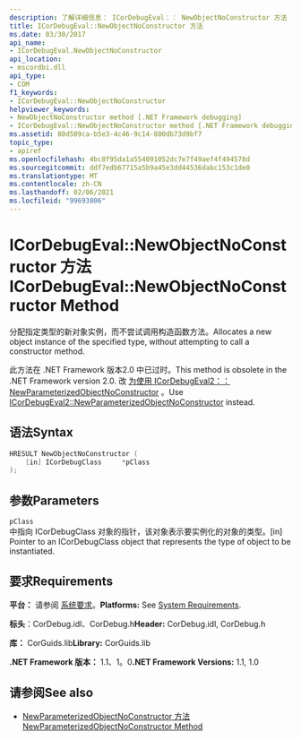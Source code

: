 ```yaml
---
description: 了解详细信息： ICorDebugEval：： NewObjectNoConstructor 方法
title: ICorDebugEval::NewObjectNoConstructor 方法
ms.date: 03/30/2017
api_name:
- ICorDebugEval.NewObjectNoConstructor
api_location:
- mscordbi.dll
api_type:
- COM
f1_keywords:
- ICorDebugEval::NewObjectNoConstructor
helpviewer_keywords:
- NewObjectNoConstructor method [.NET Framework debugging]
- ICorDebugEval::NewObjectNoConstructor method [.NET Framework debugging]
ms.assetid: 80d509ca-b5e3-4c46-9c14-800db73d9bf7
topic_type:
- apiref
ms.openlocfilehash: 4bc8f95da1a554091052dc7e7f49aef4f494578d
ms.sourcegitcommit: ddf7edb67715a5b9a45e3dd44536dabc153c1de0
ms.translationtype: MT
ms.contentlocale: zh-CN
ms.lasthandoff: 02/06/2021
ms.locfileid: "99693806"
---
```

# <a name="icordebugevalnewobjectnoconstructor-method"></a><span data-ttu-id="9a9ef-103">ICorDebugEval::NewObjectNoConstructor 方法</span><span class="sxs-lookup"><span data-stu-id="9a9ef-103">ICorDebugEval::NewObjectNoConstructor Method</span></span>

<span data-ttu-id="9a9ef-104">分配指定类型的新对象实例，而不尝试调用构造函数方法。</span><span class="sxs-lookup"><span data-stu-id="9a9ef-104">Allocates a new object instance of the specified type, without attempting to call a constructor method.</span></span>  
  
 <span data-ttu-id="9a9ef-105">此方法在 .NET Framework 版本2.0 中已过时。</span><span class="sxs-lookup"><span data-stu-id="9a9ef-105">This method is obsolete in the .NET Framework version 2.0.</span></span> <span data-ttu-id="9a9ef-106">改 [为使用 ICorDebugEval2：： NewParameterizedObjectNoConstructor](icordebugeval2-newparameterizedobjectnoconstructor-method.md) 。</span><span class="sxs-lookup"><span data-stu-id="9a9ef-106">Use [ICorDebugEval2::NewParameterizedObjectNoConstructor](icordebugeval2-newparameterizedobjectnoconstructor-method.md) instead.</span></span>  
  
## <a name="syntax"></a><span data-ttu-id="9a9ef-107">语法</span><span class="sxs-lookup"><span data-stu-id="9a9ef-107">Syntax</span></span>  
  
```cpp  
HRESULT NewObjectNoConstructor (  
    [in] ICorDebugClass     *pClass  
);  
```  
  
## <a name="parameters"></a><span data-ttu-id="9a9ef-108">参数</span><span class="sxs-lookup"><span data-stu-id="9a9ef-108">Parameters</span></span>  

 `pClass`  
 <span data-ttu-id="9a9ef-109">中指向 ICorDebugClass 对象的指针，该对象表示要实例化的对象的类型。</span><span class="sxs-lookup"><span data-stu-id="9a9ef-109">[in] Pointer to an ICorDebugClass object that represents the type of object to be instantiated.</span></span>  
  
## <a name="requirements"></a><span data-ttu-id="9a9ef-110">要求</span><span class="sxs-lookup"><span data-stu-id="9a9ef-110">Requirements</span></span>  

 <span data-ttu-id="9a9ef-111">**平台：** 请参阅 [系统要求](../../get-started/system-requirements.md)。</span><span class="sxs-lookup"><span data-stu-id="9a9ef-111">**Platforms:** See [System Requirements](../../get-started/system-requirements.md).</span></span>  
  
 <span data-ttu-id="9a9ef-112">**标头**：CorDebug.idl、CorDebug.h</span><span class="sxs-lookup"><span data-stu-id="9a9ef-112">**Header:** CorDebug.idl, CorDebug.h</span></span>  
  
 <span data-ttu-id="9a9ef-113">**库：** CorGuids.lib</span><span class="sxs-lookup"><span data-stu-id="9a9ef-113">**Library:** CorGuids.lib</span></span>  
  
 <span data-ttu-id="9a9ef-114">**.NET Framework 版本：** 1.1、1。0</span><span class="sxs-lookup"><span data-stu-id="9a9ef-114">**.NET Framework Versions:** 1.1, 1.0</span></span>  
  
## <a name="see-also"></a><span data-ttu-id="9a9ef-115">请参阅</span><span class="sxs-lookup"><span data-stu-id="9a9ef-115">See also</span></span>

- [<span data-ttu-id="9a9ef-116">NewParameterizedObjectNoConstructor 方法</span><span class="sxs-lookup"><span data-stu-id="9a9ef-116">NewParameterizedObjectNoConstructor Method</span></span>](icordebugeval2-newparameterizedobjectnoconstructor-method.md)
